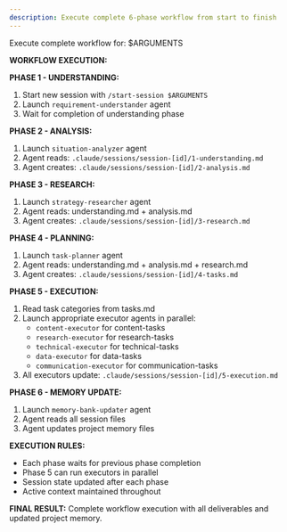 ```yaml
---
description: Execute complete 6-phase workflow from start to finish
---
```

Execute complete workflow for: $ARGUMENTS

**WORKFLOW EXECUTION:**

**PHASE 1 - UNDERSTANDING:**
1. Start new session with `/start-session $ARGUMENTS`
2. Launch `requirement-understander` agent
3. Wait for completion of understanding phase

**PHASE 2 - ANALYSIS:**
1. Launch `situation-analyzer` agent
2. Agent reads: `.claude/sessions/session-[id]/1-understanding.md`
3. Agent creates: `.claude/sessions/session-[id]/2-analysis.md`

**PHASE 3 - RESEARCH:**
1. Launch `strategy-researcher` agent
2. Agent reads: understanding.md + analysis.md
3. Agent creates: `.claude/sessions/session-[id]/3-research.md`

**PHASE 4 - PLANNING:**
1. Launch `task-planner` agent
2. Agent reads: understanding.md + analysis.md + research.md
3. Agent creates: `.claude/sessions/session-[id]/4-tasks.md`

**PHASE 5 - EXECUTION:**
1. Read task categories from tasks.md
2. Launch appropriate executor agents in parallel:
   - `content-executor` for content-tasks
   - `research-executor` for research-tasks
   - `technical-executor` for technical-tasks
   - `data-executor` for data-tasks
   - `communication-executor` for communication-tasks
3. All executors update: `.claude/sessions/session-[id]/5-execution.md`

**PHASE 6 - MEMORY UPDATE:**
1. Launch `memory-bank-updater` agent
2. Agent reads all session files
3. Agent updates project memory files

**EXECUTION RULES:**
- Each phase waits for previous phase completion
- Phase 5 can run executors in parallel
- Session state updated after each phase
- Active context maintained throughout

**FINAL RESULT:**
Complete workflow execution with all deliverables and updated project memory.